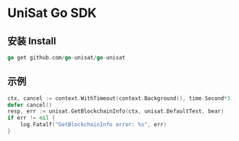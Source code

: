 # UniSat Go SDK

## 安装 Install

```go
go get github.com/go-unisat/go-unisat
```

## 示例

```go
ctx, cancel := context.WithTimeout(context.Background(), time.Second*3)
defer cancel()
resp, err := unisat.GetBlockchainInfo(ctx, unisat.DefaultTest, bear)
if err != nil {
    log.Fatalf("GetBlockchainInfo error: %s", err)
}
```